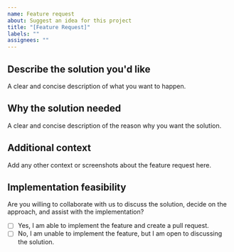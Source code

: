 ```yaml
---
name: Feature request
about: Suggest an idea for this project
title: "[Feature Request]"
labels: ""
assignees: ""
---
```


## Describe the solution you'd like

A clear and concise description of what you want to happen.

## Why the solution needed

A clear and concise description of the reason why you want the solution.

## Additional context

Add any other context or screenshots about the feature request here.

## Implementation feasibility

Are you willing to collaborate with us to discuss the solution, decide on the approach, and assist with the implementation?

- [ ] Yes, I am able to implement the feature and create a pull request.
- [ ] No, I am unable to implement the feature, but I am open to discussing the solution.
